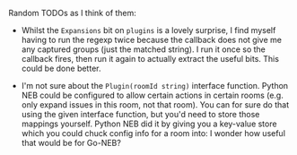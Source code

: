 Random TODOs as I think of them:

 - Whilst the `Expansions` bit on `plugins` is a lovely surprise, I find myself
   having to run the regexp twice because the callback does not give me any
   captured groups (just the matched string). I run it once so the callback
   fires, then run it again to actually extract the useful bits. This could
   be done better.

 - I'm not sure about the `Plugin(roomId string)` interface function. Python
   NEB could be configured to allow certain actions in certain rooms (e.g. only
   expand issues in this room, not that room). You can for sure do that using
   the given interface function, but you'd need to store those mappings
   yourself. Python NEB did it by giving you a key-value store which you could
   chuck config info for a room into: I wonder how useful that would be for
   Go-NEB?
